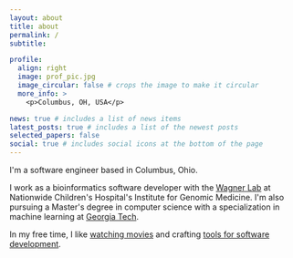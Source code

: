```yaml
---
layout: about
title: about
permalink: /
subtitle:

profile:
  align: right
  image: prof_pic.jpg
  image_circular: false # crops the image to make it circular
  more_info: >
    <p>Columbus, OH, USA</p>

news: true # includes a list of news items
latest_posts: true # includes a list of the newest posts
selected_papers: false
social: true # includes social icons at the bottom of the page
---
```


I'm a software engineer based in Columbus, Ohio.

I work as a bioinformatics software developer with the [Wagner Lab](https://www.nationwidechildrens.org/specialties/institute-for-genomic-medicine/research-labs/wagner-lab) at Nationwide Children's Hospital's Institute for Genomic Medicine. I'm also pursuing a Master's degree in computer science with a specialization in machine learning at [Georgia Tech](http://omscs.gatech.edu/).

In my free time, I like [watching movies](https://letterboxd.com/jsstevenson/) and crafting [tools for software development](https://github.com/jsstevenson/nvim-tmux).
